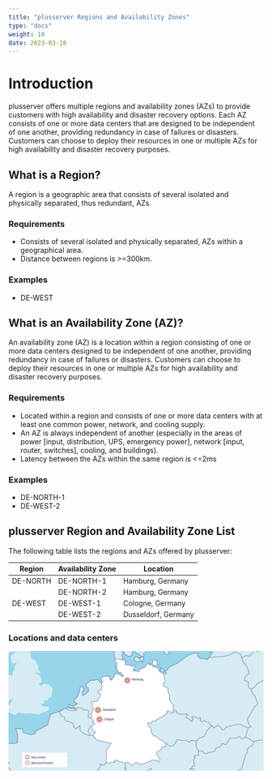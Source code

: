 ```yaml
---
title: "plusserver Regions and Availability Zones"
type: "docs"
weight: 10
date: 2023-03-10
---
```


# Introduction

plusserver offers multiple regions and availability zones (AZs) to provide customers with high availability and disaster recovery options. Each AZ consists of one or more data centers that are designed to be independent of one another, providing redundancy in case of failures or disasters. Customers can choose to deploy their resources in one or multiple AZs for high availability and disaster recovery purposes.

## What is a Region?

A region is a geographic area that consists of several isolated and physically separated, thus redundant, AZs.

### Requirements

* Consists of several isolated and physically separated, AZs within a geographical area.
* Distance between regions is >=300km.

### Examples

* DE-WEST

## What is an Availability Zone (AZ)?

An availability zone (AZ) is a location within a region consisting of one or more data centers designed to be independent of one another, providing redundancy in case of failures or disasters. Customers can choose to deploy their resources in one or multiple AZs for high availability and disaster recovery purposes.

### Requirements

* Located within a region and consists of one or more data centers with at least one common power, network, and cooling supply.
* An AZ is always independent of another (especially in the areas of power [input, distribution, UPS, emergency power], network [input, router, switches], cooling, and buildings).
* Latency between the AZs within the same region is <=2ms

### Examples

* DE-NORTH-1
* DE-WEST-2

## plusserver Region and Availability Zone List

The following table lists the regions and AZs offered by plusserver:

| Region   | Availability Zone | Location            |
|----------|-------------------|---------------------|
| DE-NORTH | DE-NORTH-1        | Hamburg, Germany    |
|          | DE-NORTH-2        | Hamburg, Germany    |
| DE-WEST  | DE-WEST-1         | Cologne, Germany    |
|          | DE-WEST-2         | Dusseldorf, Germany |

### Locations and data centers

![plusserver Locations and data centers](PCO-2023_en.png)

